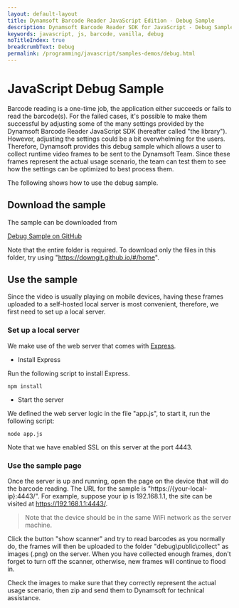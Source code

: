 ```yaml
---
layout: default-layout
title: Dynamsoft Barcode Reader JavaScript Edition - Debug Sample
description: Dynamsoft Barcode Reader SDK for JavaScript - Debug Sample
keywords: javascript, js, barcode, vanilla, debug
noTitleIndex: true
breadcrumbText: Debug
permalink: /programming/javascript/samples-demos/debug.html
---
```


# JavaScript Debug Sample

Barcode reading is a one-time job, the application either succeeds or fails to read the barcode(s). For the failed cases, it's possible to make them successful by adjusting some of the many settings provided by the Dynamsoft Barcode Reader JavaScript SDK (hereafter called "the library"). However, adjusting the settings could be a bit overwhelming for the users. Therefore, Dynamsoft provides this debug sample which allows a user to collect runtime video frames to be sent to the Dynamsoft Team. Since these frames represent the actual usage scenario, the team can test them to see how the settings can be optimized to best process them.

The following shows how to use the debug sample.

## Download the sample

The sample can be downloaded from

<a target_="blank" href="https://github.com/Dynamsoft/barcode-reader-javascript-samples/tree/main/5.others/debug" alt="Debug Sample on GitHub">Debug Sample on GitHub</a>

Note that the entire folder is required. To download only the files in this folder, try using "https://downgit.github.io/#/home".

## Use the sample

Since the video is usually playing on mobile devices, having these frames uploaded to a self-hosted local server is most convenient, therefore, we first need to set up a local server.

### Set up a local server

We make use of the web server that comes with [Express](https://expressjs.com/).

* Install Express

Run the following script to install Express.

`npm install`

* Start the server

We defined the web server logic in the file "app.js", to start it, run the following script:

`node app.js`

Note that we have enabled SSL on this server at the port 4443.

### Use the sample page

Once the server is up and running, open the page on the device that will do the barcode reading. The URL for the sample is "https://{your-local-ip}:4443/". For example, suppose your ip is 192.168.1.1, the site can be visited at https://192.168.1.1:4443/.

> Note that the device should be in the same WiFi network as the server machine.

Click the button "show scanner" and try to read barcodes as you normally do, the frames will then be uploaded to the folder "debug\public\collect" as images (.png) on the server. When you have collected enough frames, don't forget to turn off the scanner, otherwise, new frames will continue to flood in.

Check the images to make sure that they correctly represent the actual usage scenario, then zip and send them to Dynamsoft for technical assistance.
